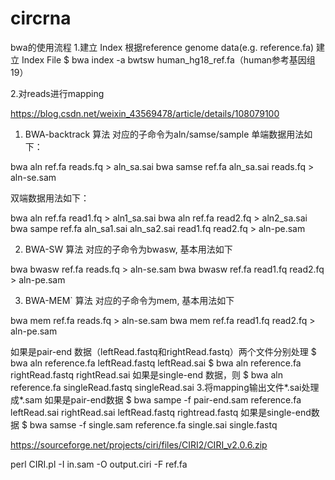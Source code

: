 # circrna

bwa的使用流程
1.建立 Index
根据reference genome data(e.g. reference.fa) 建立 Index File
$ bwa index -a bwtsw human_hg18_ref.fa（human参考基因组19）

2.对reads进行mapping

https://blog.csdn.net/weixin_43569478/article/details/108079100
1. BWA-backtrack 算法
对应的子命令为aln/samse/sample
单端数据用法如下：

bwa aln ref.fa reads.fq > aln_sa.sai
bwa samse ref.fa aln_sa.sai reads.fq > aln-se.sam

双端数据用法如下：

bwa aln ref.fa read1.fq > aln1_sa.sai
bwa aln ref.fa read2.fq > aln2_sa.sai
bwa sampe ref.fa aln_sa1.sai aln_sa2.sai read1.fq read2.fq > aln-pe.sam

2. BWA-SW 算法
对应的子命令为bwasw, 基本用法如下

bwa bwasw ref.fa reads.fq > aln-se.sam
bwa bwasw ref.fa read1.fq read2.fq > aln-pe.sam

3. BWA-MEM` 算法
对应的子命令为mem, 基本用法如下

bwa mem ref.fa reads.fq > aln-se.sam
bwa mem ref.fa read1.fq read2.fq > aln-pe.sam



如果是pair-end 数据（leftRead.fastq和rightRead.fastq）两个文件分别处理
$ bwa aln reference.fa leftRead.fastq leftRead.sai
$ bwa aln reference.fa rightRead.fastq rightRead.sai
如果是single-end 数据，则
$ bwa aln reference.fa singleRead.fastq singleRead.sai
3.将mapping输出文件*.sai处理成*.sam
如果是pair-end数据
$ bwa sampe -f pair-end.sam reference.fa leftRead.sai rightRead.sai leftRead.fastq rightread.fastq
如果是single-end数据
$ bwa samse -f single.sam reference.fa single.sai single.fastq


https://sourceforge.net/projects/ciri/files/CIRI2/CIRI_v2.0.6.zip


perl CIRI.pl -I in.sam -O output.ciri -F ref.fa


